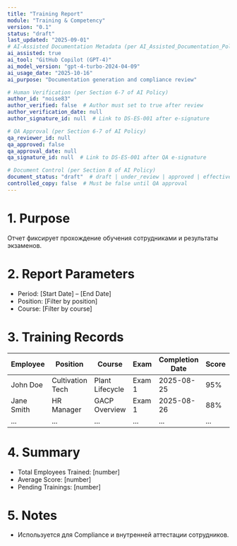 ```yaml
---
title: "Training Report"
module: "Training & Competency"
version: "0.1"
status: "draft"
last_updated: "2025-09-01"
# AI-Assisted Documentation Metadata (per AI_Assisted_Documentation_Policy.md)
ai_assisted: true
ai_tool: "GitHub Copilot (GPT-4)"
ai_model_version: "gpt-4-turbo-2024-04-09"
ai_usage_date: "2025-10-16"
ai_purpose: "Documentation generation and compliance review"

# Human Verification (per Section 6-7 of AI Policy)
author_id: "noise83"
author_verified: false  # Author must set to true after review
author_verification_date: null
author_signature_id: null  # Link to DS-ES-001 after e-signature

# QA Approval (per Section 6-7 of AI Policy)
qa_reviewer_id: null
qa_approved: false
qa_approval_date: null
qa_signature_id: null  # Link to DS-ES-001 after QA e-signature

# Document Control (per Section 8 of AI Policy)
document_status: "draft"  # draft | under_review | approved | effective
controlled_copy: false  # Must be false until QA approval
---
```


# 1. Purpose

Отчет фиксирует прохождение обучения сотрудниками и результаты экзаменов.

# 2. Report Parameters

- Period: [Start Date] – [End Date]
- Position: [Filter by position]
- Course: [Filter by course]

# 3. Training Records

| Employee   | Position         | Course          | Exam   | Completion Date | Score | Status    |
| ---------- | ---------------- | --------------- | ------ | --------------- | ----- | --------- |
| John Doe   | Cultivation Tech | Plant Lifecycle | Exam 1 | 2025-08-25      | 95%   | Completed |
| Jane Smith | HR Manager       | GACP Overview   | Exam 1 | 2025-08-26      | 88%   | Completed |
| ...        | ...              | ...             | ...    | ...             | ...   | ...       |

# 4. Summary

- Total Employees Trained: [number]
- Average Score: [number]
- Pending Trainings: [number]

# 5. Notes

- Используется для Compliance и внутренней аттестации сотрудников.
